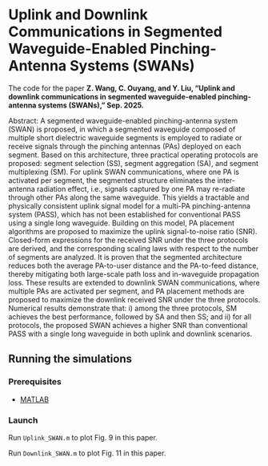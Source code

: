 # Uplink and Downlink Communications in Segmented Waveguide-Enabled Pinching-Antenna Systems (SWANs)

The code for the paper **Z. Wang, C. Ouyang, and Y. Liu, “Uplink and downlink communications in segmented waveguide-enabled pinching-antenna systems (SWANs),” Sep. 2025.** 


Abstract: A segmented waveguide-enabled pinching-antenna system (SWAN) is proposed, in which a segmented waveguide composed of multiple short dielectric waveguide segments is employed to radiate or receive signals through the pinching antennas (PAs) deployed on each segment. Based on this architecture, three practical operating protocols are proposed: segment selection (SS), segment aggregation (SA), and segment multiplexing (SM). For uplink SWAN communications, where one PA is activated per segment, the segmented structure eliminates the inter-antenna radiation effect, i.e., signals captured by one PA may re-radiate through other PAs along the same waveguide. This yields a tractable and physically consistent uplink signal model for a multi-PA pinching-antenna system (PASS), which has not been established for conventional PASS using a single long waveguide. Building on this model, PA placement algorithms are proposed to maximize the uplink signal-to-noise ratio (SNR). Closed-form expressions for the received SNR under the three protocols are derived, and the corresponding scaling laws with respect to the number of segments are analyzed. It is proven that the segmented architecture reduces both the average PA-to-user distance and the PA-to-feed distance, thereby mitigating both large-scale path loss and in-waveguide propagation loss. These results are extended to downlink SWAN communications, where multiple PAs are activated per segment, and PA placement methods are proposed to maximize the downlink received SNR under the three protocols. Numerical results demonstrate that: i) among the three protocols, SM achieves the best performance, followed by SA and then SS; and ii) for all protocols, the proposed SWAN achieves a higher SNR than conventional PASS with a single long waveguide in both uplink and downlink scenarios.


## Running the simulations

### Prerequisites

- [MATLAB](https://uk.mathworks.com/products/matlab.html)

### Launch

Run `Uplink_SWAN.m` to plot Fig. 9 in this paper.

Run `Downlink_SWAN.m` to plot Fig. 11 in this paper.

```



